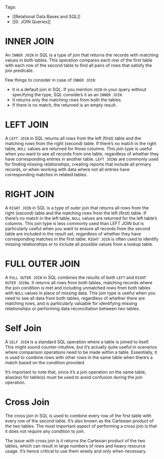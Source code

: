 Tags: 
- [[Relational Data Bases and SQL]]
- [[0. JOIN Queries]]

# INNER JOIN

An `INNER JOIN` in SQL is a type of join that returns the records with matching values in both tables. This operation compares each row of the first table with each row of the second table to find all pairs of rows that satisfy the join predicate.

Few things to consider in case of `INNER JOIN`:

- It is a default join in SQL. If you mention `JOIN` in your query without specifying the type, SQL considers it as an `INNER JOIN`.
- It returns only the matching rows from both the tables.
- If there is no match, the returned is an empty result.

# LEFT JOIN

A `LEFT JOIN` in SQL returns all rows from the left (first) table and the matching rows from the right (second) table. If there’s no match in the right table, `NULL` values are returned for those columns. This join type is useful when you want to see all records from one table, regardless of whether they have corresponding entries in another table. `LEFT JOIN`s are commonly used for finding missing relationships, creating reports that include all primary records, or when working with data where not all entries have corresponding matches in related tables.

# RIGHT JOIN

A `RIGHT JOIN` in SQL is a type of outer join that returns all rows from the right (second) table and the matching rows from the left (first) table. If there’s no match in the left table, `NULL` values are returned for the left table’s columns. This join type is less commonly used than LEFT JOIN but is particularly useful when you want to ensure all records from the second table are included in the result set, regardless of whether they have corresponding matches in the first table. `RIGHT JOIN` is often used to identify missing relationships or to include all possible values from a lookup table.

# FULL OUTER JOIN

A `FULL OUTER JOIN` in SQL combines the results of both `LEFT` and `RIGHT OUTER JOIN`s. It returns all rows from both tables, matching records where the join condition is met and including unmatched rows from both tables with `NULL` values in place of missing data. This join type is useful when you need to see all data from both tables, regardless of whether there are matching rows, and is particularly valuable for identifying missing relationships or performing data reconciliation between two tables.

# Self Join

A `SELF JOIN` is a standard SQL operation where a table is joined to itself. This might sound counter-intuitive, but it’s actually quite useful in scenarios where comparison operations need to be made within a table. Essentially, it is used to combine rows with other rows in the same table when there’s a match based on the condition provided.

It’s important to note that, since it’s a join operation on the same table, alias(es) for table(s) must be used to avoid confusion during the join operation.

# Cross Join

The cross join in SQL is used to combine every row of the first table with every row of the second table. It’s also known as the Cartesian product of the two tables. The most important aspect of performing a cross join is that it does not require any condition to join.

The issue with cross join is it returns the Cartesian product of the two tables, which can result in large numbers of rows and heavy resource usage. It’s hence critical to use them wisely and only when necessary.


